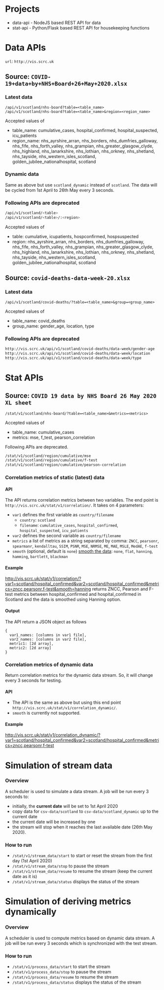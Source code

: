 # Projects
- data-api - NodeJS based REST API for data
- stat-api - Python/Flask based REST API for housekeeping functions   

# Data APIs 
`url`: `http://vis.scrc.uk`

## Source:  `COVID-19+data+by+NHS+Board+26+May+2020.xlsx` 
### Latest data
```
/api/v1/scotland/nhs-board?table=<table_name>
/api/v1/scotland/nhs-board?table=<table_name>&region=<region_name>
```
Accepted values of
- table_name: cumulative_cases, hospital_confirmed, hospital_suspected, icu_patients
- region_name:  nhs_ayrshire_arran, nhs_borders, nhs_dumfries_galloway, nhs_fife, nhs_forth_valley, nhs_grampian, nhs_greater_glasgow_clyde, nhs_highland, nhs_lanarkshire, nhs_lothian, nhs_orkney, nhs_shetland, nhs_tayside, nhs_western_isles_scotland, golden_jubilee_nationalhospital, scotland

### Dynamic data
Same as above but use `scotland_dynamic` instead of `scotland`. The data will be cycled from 1st April to 26th May every 3 seconds.

### Following APIs are deprecated
```bash
/api/v1/scotland/<table>
/api/v1/scotland/<table>/:<region>
```

Accepted values of
- table: cumulative, icupatients, hospconfirmed, hospsuspected
- region:  nhs_ayrshire_arran, nhs_borders, nhs_dumfries_galloway, nhs_fife, nhs_forth_valley, nhs_grampian, nhs_greater_glasgow_clyde, nhs_highland, nhs_lanarkshire, nhs_lothian, nhs_orkney, nhs_shetland, nhs_tayside, nhs_western_isles_scotland, golden_jubilee_nationalhospital, scotland

## Source: `covid-deaths-data-week-20.xlsx`
### Latest data
```
/api/v1/scotland/covid-deaths/?table=<table_name>&group=<group_name>
```
Accepted values of
- table_name: covid_deaths 
- group_name: gender_age, location, type

### Following APIs are deprecated
```bash
http://vis.scrc.uk/api/v1/scotland/covid-deaths/data-week/gender-age
http://vis.scrc.uk/api/v1/scotland/covid-deaths/data-week/location
http://vis.scrc.uk/api/v1/scotland/covid-deaths/data-week/type
```

# Stat APIs 
## Source: `COVID 19 data by NHS Board 26 May 2020 XL sheet`
```
/stat/v1/scotland/nhs-board/?table=<table_name>&metrics=<metrics>
```
Accepted values of
- table_name: cumulative_cases
- metrics: mse, f_test, pearson_correlation


Following APIs are deprecated.
```bash
/stat/v1/scotland/region/cumulative/mse
/stat/v1/scotland/region/cumulative/f-test
/stat/v1/scotland/region/cumulative/pearson-correlation
```


### Correlation metrics of static (latest) data
#### API
The API returns correlation metrics between two variables. The end point is `http://vis.scrc.uk/stat/v1/correlation/`. It takes on 4 parameters:
- `var1` defines the first variable as `country/filename`
  - `country`: `scotland`
  - `filename`: `cumulative_cases`, `hospital_confirmed`, `hospital_suspected`, `icu_patients`
- `var2` defines the second variable as `country/filename`
- `metrics` a list of metrics as a string separated by comma: `ZNCC`, `pearsonr`, `spearmanr`, `kendalltau`, `SSIM`, `PSNR`, `MSE`, `NRMSE`, `ME`, `MAE`, `MSLE`, `MedAE`, `f-test`
- `smooth` (optional, default is `none`) [smooth the data](https://scipy-cookbook.readthedocs.io/items/SignalSmooth.html): `none`, `flat`, `hanning`, `hamming`, `bartlett`, `blackman`

#### Example
http://vis.scrc.uk/stat/v1/correlation/?var1=scotland/hospital_confirmed&var2=scotland/hospital_confirmed&metrics=zncc,pearsonr,f-test&smooth=hanning returns ZNCC, Pearson and F-test metrics between hospital_confirmed and hospital_confirmed in Scotland and the data is smoothed using Hanning option.

#### Output
The API return a JSON object as follows
```
{ 
  var1_names: [columns in var1 file], 
  var2_names: [columns in var2 file],
  metric1: [2d array],
  metric2: [2d array]
}
```

### Correlation metrics of dynamic data
Return correlation metrics for the dynamic data stream. So, it will change every 3 seconds for testing.

#### API
- The API is the same as above but using this end point `http://vis.scrc.uk/stat/v1/correlation_dynamic/`. 
- `smooth` is currently not supported.

#### Example
http://vis.scrc.uk/stat/v1/correlation_dynamic/?var1=scotland/hospital_confirmed&var2=scotland/hospital_confirmed&metrics=zncc,pearsonr,f-test

# Simulation of stream data

### Overview
A scheduler is used to simulate a data stream. A job will be run every 3 seconds to:
- initially, the **current date** will be set to 1st April 2020
- copy data for `csv-data/scotland` to `csv-data/scotland_dynamic` up to the current date
- the current date will be increased by one
- the stream will stop when it reaches the last available date (26th May 2020).

### How to run
- `/stat/v1/stream_data/start` to start or reset the stream from the first day (1st April 2020)
- `/stat/v1/stream_data/stop` to pause the stream
- `/stat/v1/stream_data/resume` to resume the stream (keep the current date as it is)
- `/stat/v1/stream_data/status` displays the status of the stream

# Simulation of deriving metrics dynamically

### Overview
A scheduler is used to compute metrics based on dynamic data stream. A job will be run every 3 seconds which is synchronized with the test stream.

### How to run
- `/stat/v1/process_data/start` to start the stream
- `/stat/v1/process_data/stop` to pause the stream
- `/stat/v1/process_data/resume` to resume the stream
- `/stat/v1/process_data/status` displays the status of the stream
